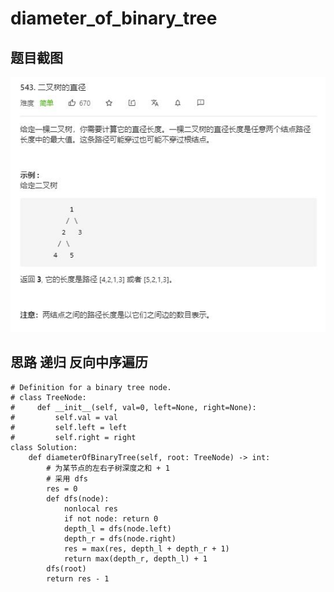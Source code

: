# diameter_of_binary_tree

## 题目截图
 ![](diameter_of_binary_tree.jpg)

## 思路 递归 反向中序遍历


    # Definition for a binary tree node.
    # class TreeNode:
    #     def __init__(self, val=0, left=None, right=None):
    #         self.val = val
    #         self.left = left
    #         self.right = right
    class Solution:
        def diameterOfBinaryTree(self, root: TreeNode) -> int:
            # 为某节点的左右子树深度之和 + 1
            # 采用 dfs 
            res = 0
            def dfs(node):
                nonlocal res
                if not node: return 0
                depth_l = dfs(node.left)
                depth_r = dfs(node.right)
                res = max(res, depth_l + depth_r + 1)
                return max(depth_r, depth_l) + 1
            dfs(root)
            return res - 1

